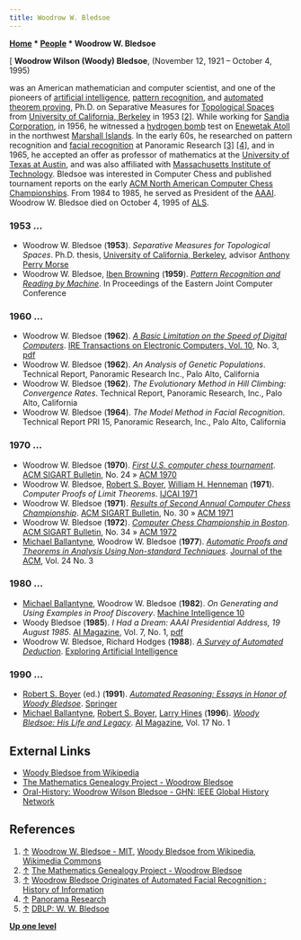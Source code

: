 ```yaml
---
title: Woodrow W. Bledsoe
---
```

**[Home](Home "Home") \* [People](People "People") \* Woodrow W. Bledsoe**



[
**Woodrow Wilson (Woody) Bledsoe**, (November 12, 1921 – October 4, 1995)  

was an American mathematician and computer scientist, and one of the pioneers of [artificial intelligence](Artificial_Intelligence "Artificial Intelligence"), [pattern recognition](Pattern_Recognition "Pattern Recognition"), and [automated theorem proving](https://en.wikipedia.org/wiki/Automated_theorem_proving), Ph.D. on Separative Measures for [Topological Spaces](https://en.wikipedia.org/wiki/Topological_space) from [University of California, Berkeley](University_of_California,_Berkeley "University of California, Berkeley") in 1953 <a id="cite-note-2" href="#cite-ref-2">[2]</a>. 
While working for [Sandia Corporation](https://en.wikipedia.org/wiki/Sandia_National_Laboratories), in 1956, he witnessed a [hydrogen bomb](https://en.wikipedia.org/wiki/Thermonuclear_weapon) test on [Enewetak Atoll](https://en.wikipedia.org/wiki/Enewetak_Atoll) in the northwest [Marshall Islands](https://en.wikipedia.org/wiki/Marshall_Islands). In the early 60s, he researched on pattern recognition and [facial recognition](https://en.wikipedia.org/wiki/Facial_recognition_system) at Panoramic Research <a id="cite-note-3" href="#cite-ref-3">[3]</a> <a id="cite-note-4" href="#cite-ref-4">[4]</a>, and in 1965, he accepted an offer as professor of mathematics at the [University of Texas at Austin](https://en.wikipedia.org/wiki/University_of_Texas_at_Austin), and was also affiliated with [Massachusetts Institute of Technology](Massachusetts_Institute_of_Technology "Massachusetts Institute of Technology"). 
Bledsoe was interested in Computer Chess and published tournament reports on the early [ACM North American Computer Chess Championships](ACM_North_American_Computer_Chess_Championship "ACM North American Computer Chess Championship"). From 1984 to 1985, he served as President of the [AAAI](AAAI "AAAI"). Woodrow W. Bledsoe died on October 4, 1995 of [ALS](https://en.wikipedia.org/wiki/Amyotrophic_lateral_sclerosis). 



### 1953 ...


* Woodrow W. Bledsoe (**1953**). *Separative Measures for Topological Spaces*. Ph.D. thesis, [University of California, Berkeley](University_of_California,_Berkeley "University of California, Berkeley"), advisor [Anthony Perry Morse](Mathematician#APMorse "Mathematician")
* Woodrow W. Bledsoe, [Iben Browning](https://en.wikipedia.org/wiki/Iben_Browning) (**1959**). *[Pattern Recognition and Reading by Machine](https://dl.acm.org/doi/10.1145/1460299.1460326)*. In Proceedings of the Eastern Joint Computer Conference


### 1960 ...


* Woodrow W. Bledsoe (**1962**). *[A Basic Limitation on the Speed of Digital Computers](https://ieeexplore.ieee.org/document/5219243)*. [IRE Transactions on Electronic Computers, Vol. 10](https://dblp.org/db/journals/tc/tc10), No. 3, [pdf](https://ieeexplore.ieee.org/stamp/stamp.jsp?arnumber=5219243)
* Woodrow W. Bledsoe (**1962**). *An Analysis of Genetic Populations*. Technical Report, Panoramic Research Inc., Palo Alto, California
* Woodrow W. Bledsoe (**1962**). *The Evolutionary Method in Hill Climbing: Convergence Rates*. Technical Report, Panoramic Research, Inc., Palo Alto, California
* Woodrow W. Bledsoe (**1964**). *The Model Method in Facial Recognition*. Technical Report PRI 15, Panoramic Research, Inc., Palo Alto, California


### 1970 ...


* Woodrow W. Bledsoe (**1970**). *[First U.S. computer chess tournament](http://dl.acm.org/citation.cfm?id=1045152&dl=ACM&coll=DL&CFID=93686231&CFTOKEN=33609862)*. [ACM SIGART Bulletin](ACM#SIG "ACM"), No. 24 » [ACM 1970](ACM_1970 "ACM 1970")
* Woodrow W. Bledsoe, [Robert S. Boyer](Mathematician#RSBoyer "Mathematician"), [William H. Henneman](https://dblp.uni-trier.de/pers/h/Henneman:William_H=.html) (**1971**). *Computer Proofs of Limit Theorems*. [IJCAI 1971](Conferences#IJCAI1971 "Conferences")
* Woodrow W. Bledsoe (**1971**). *[Results of Second Annual Computer Chess Championship](https://dl.acm.org/doi/10.1145/1056574.1056576)*. [ACM SIGART Bulletin](ACM#SIG "ACM"), No. 30 » [ACM 1971](ACM_1971 "ACM 1971")
* Woodrow W. Bledsoe (**1972**). *[Computer Chess Championship in Boston](https://dl.acm.org/doi/10.1145/1056587.1056589)*. [ACM SIGART Bulletin](ACM#SIG "ACM"), No. 34 » [ACM 1972](ACM_1972 "ACM 1972")
* [Michael Ballantyne](https://dblp.uni-trier.de/pers/b/Ballantyne:A=_Michael.html), Woodrow W. Bledsoe (**1977**). *[Automatic Proofs and Theorems in Analysis Using Non-standard Techniques](https://dl.acm.org/doi/10.1145/322017.322018)*. [Journal of the ACM](ACM#Journal "ACM"), Vol. 24 No. 3


### 1980 ...


* [Michael Ballantyne](https://dblp.uni-trier.de/pers/b/Ballantyne:A=_Michael.html), Woodrow W. Bledsoe (**1982**). *On Generating and Using Examples in Proof Discovery*. [Machine Intelligence 10](https://www.doc.ic.ac.uk/~shm/MI/mi10.html)
* Woody Bledsoe (**1985**). *I Had a Dream: AAAI Presidential Address, 19 August 1985*. [AI Magazine](AAAI#AIMAG "AAAI"), Vol. 7, No. 1, [pdf](https://aaai.org/Library/President/Bledsoe.pdf)
* Woodrow W. Bledsoe, Richard Hodges (**1988**). *[A Survey of Automated Deduction](https://www.sciencedirect.com/science/article/pii/B9780934613675500174)*. [Exploring Artificial Intelligence](https://www.sciencedirect.com/book/9780934613675/exploring-artificial-intelligence)


### 1990 ...


* [Robert S. Boyer](Mathematician#RSBoyer "Mathematician") (ed.) (**1991**). *[Automated Reasoning: Essays in Honor of Woody Bledsoe](https://www.springer.com/gp/book/9789401055420)*. [Springer](https://de.wikipedia.org/wiki/Springer_Science%2BBusiness_Media)
* [Michael Ballantyne](https://dblp.uni-trier.de/pers/b/Ballantyne:A=_Michael.html), [Robert S. Boyer](Mathematician#RSBoyer "Mathematician"), [Larry Hines](Mathematician#LHines "Mathematician") (**1996**). *[Woody Bledsoe: His Life and Legacy](https://www.aaai.org/ojs/index.php/aimagazine/article/view/1207)*. [AI Magazine](AAAI#AIMAG "AAAI"), Vol. 17 No. 1


## External Links


* [Woody Bledsoe from Wikipedia](https://en.wikipedia.org/wiki/Woody_Bledsoe)
* [The Mathematics Genealogy Project - Woodrow Bledsoe](https://genealogy.math.ndsu.nodak.edu/id.php?id=32274)
* [Oral-History: Woodrow Wilson Bledsoe - GHN: IEEE Global History Network](https://ethw.org/Oral-History:Woodrow_Wilson_Bledsoe)


## References


1. <a id="cite-ref-1" href="#cite-note-1">↑</a> [Woodrow W. Bledsoe - MIT](http://groups.csail.mit.edu/medg/people/doyle/gallery/bledsoe/), [Woody Bledsoe from Wikipedia](https://en.wikipedia.org/wiki/Woody_Bledsoe), [Wikimedia Commons](https://en.wikipedia.org/wiki/Wikimedia_Commons)
2. <a id="cite-ref-2" href="#cite-note-2">↑</a> [The Mathematics Genealogy Project - Woodrow Bledsoe](https://genealogy.math.ndsu.nodak.edu/id.php?id=32274)
3. <a id="cite-ref-3" href="#cite-note-3">↑</a> [Woodrow Bledsoe Originates of Automated Facial Recognition : History of Information](http://www.historyofinformation.com/detail.php?entryid=2495)
4. <a id="cite-ref-4" href="#cite-note-4">↑</a> [Panorama Research](http://pano.com/)
5. <a id="cite-ref-5" href="#cite-note-5">↑</a> [DBLP: W. W. Bledsoe](https://dblp.uni-trier.de/pers/b/Bledsoe:W=_W=.html)

**[Up one level](People "People")**







 
